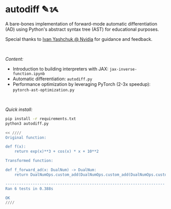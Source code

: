 # autodiff ✎ᝰ

A bare-bones implementation of forward-mode automatic differentiation (AD) using Python's abstract syntax tree (AST) for educational purposes.

Special thanks to [Ivan Yashchuk @ Nvidia](https://github.com/IvanYashchuk) for guidance and feedback.

<br>

_Content:_

- Introduction to building interpreters with JAX: `jax-inverse-function.ipynb`
- Automatic differentiation: `autodiff.py`
- Performance optimization by leveraging PyTorch (2-3x speedup): `pytorch-ast-optimization.py`

<br>

_Quick install:_

```bash
pip install -r requirements.txt
python3 autodiff.py

<< ////
Original function:

def f(x):
    return exp(x)**3 + cos(x) * x + 10**2

Transformed function:

def f_forward_ad(x: DualNum) -> DualNum:
    return DualNumOps.custom_add(DualNumOps.custom_add(DualNumOps.custom_pow(DualNumOps.custom_exp(x), 3), DualNumOps.custom_mul(DualNumOps.custom_cos(x), x)), (10 ** 2))

----------------------------------------------------------------------
Ran 6 tests in 0.388s

OK
////
```
